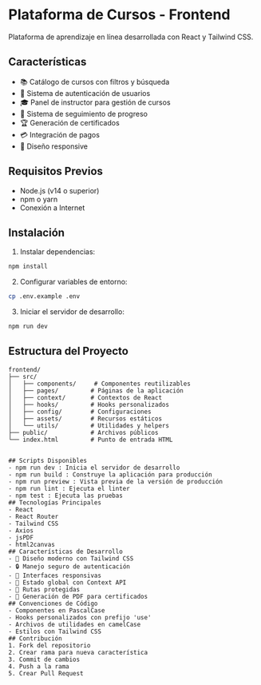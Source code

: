 # Plataforma de Cursos - Frontend

Plataforma de aprendizaje en línea desarrollada con React y Tailwind CSS.

## Características

- 📚 Catálogo de cursos con filtros y búsqueda
- 👤 Sistema de autenticación de usuarios
- 🎓 Panel de instructor para gestión de cursos
- 📝 Sistema de seguimiento de progreso
- 🏆 Generación de certificados
- 💳 Integración de pagos
- 📱 Diseño responsive

## Requisitos Previos

- Node.js (v14 o superior)
- npm o yarn
- Conexión a Internet

## Instalación

1. Instalar dependencias:
```bash
npm install
```
2. Configurar variables de entorno:
```bash
cp .env.example .env
 ```

3. Iniciar el servidor de desarrollo:
```bash
npm run dev
 ```

## Estructura del Proyecto
```plaintext
frontend/
├── src/
│   ├── components/     # Componentes reutilizables
│   ├── pages/         # Páginas de la aplicación
│   ├── context/       # Contextos de React
│   ├── hooks/         # Hooks personalizados
│   ├── config/        # Configuraciones
│   ├── assets/        # Recursos estáticos
│   └── utils/         # Utilidades y helpers
├── public/            # Archivos públicos
└── index.html         # Punto de entrada HTML
 ```
```

## Scripts Disponibles
- npm run dev : Inicia el servidor de desarrollo
- npm run build : Construye la aplicación para producción
- npm run preview : Vista previa de la versión de producción
- npm run lint : Ejecuta el linter
- npm test : Ejecuta las pruebas
## Tecnologías Principales
- React
- React Router
- Tailwind CSS
- Axios
- jsPDF
- html2canvas
## Características de Desarrollo
- 🎨 Diseño moderno con Tailwind CSS
- 🔒 Manejo seguro de autenticación
- 📱 Interfaces responsivas
- 🔄 Estado global con Context API
- 🎯 Rutas protegidas
- 📄 Generación de PDF para certificados
## Convenciones de Código
- Componentes en PascalCase
- Hooks personalizados con prefijo 'use'
- Archivos de utilidades en camelCase
- Estilos con Tailwind CSS
## Contribución
1. Fork del repositorio
2. Crear rama para nueva característica
3. Commit de cambios
4. Push a la rama
5. Crear Pull Request